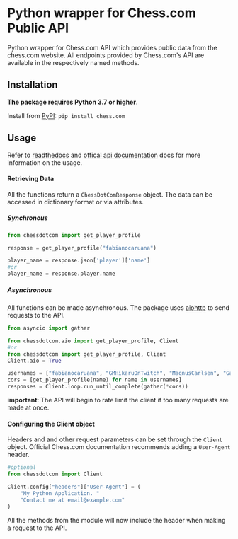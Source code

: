# Python wrapper for Chess.com Public API
Python wrapper for Chess.com API which provides public data from the chess.com website. All endpoints provided by Chess.com's API are available in the respectively named methods. 
## Installation 
**The package requires Python 3.7 or higher**.

Install from [PyPI](https://pypi.org/project/chess.com/): ```pip install chess.com``` 

## Usage
Refer to [readthedocs](https://chesscom.readthedocs.io/) and [offical api documentation](https://www.chess.com/news/view/published-data-api) docs for more information on the usage.

#### Retrieving Data
All the functions return a `ChessDotComResponse` object. The data can be accessed in dictionary format or via attributes.
##### Synchronous
``` python
from chessdotcom import get_player_profile

response = get_player_profile("fabianocaruana")

player_name = response.json['player']['name']
#or
player_name = response.player.name
```
##### Asynchronous 
All functions can be made asynchronous. The package uses [aiohttp](https://docs.aiohttp.org/en/stable/) to send requests to the API. 
``` python 
from asyncio import gather

from chessdotcom.aio import get_player_profile, Client
#or
from chessdotcom import get_player_profile, Client
Client.aio = True

usernames = ["fabianocaruana", "GMHikaruOnTwitch", "MagnusCarlsen", "GarryKasparov"]
cors = [get_player_profile(name) for name in usernames]
responses = Client.loop.run_until_complete(gather(*cors))
```
**important**: The API will begin to rate limit the client if too many requests are made at once.

#### Configuring the Client object
Headers and and other request parameters can be set through the `Client` object. Official Chess.com documentation recommends adding a `User-Agent` header. 
``` python
#optional
from chessdotcom import Client

Client.config["headers"]["User-Agent"] = (
    "My Python Application. "
    "Contact me at email@example.com"
)
```
All the methods from the module will now include the header when making a request to the API.
